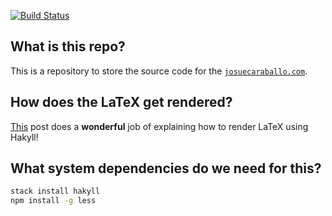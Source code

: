 [![Build Status](https://travis-ci.org/v3nd3774/v3nd3774.github.io.svg?branch=static_site)](https://travis-ci.org/v3nd3774/v3nd3774.github.io)

## What is this repo?

This is a repository to store the source code for the [`josuecaraballo.com`](josuecaraballo.com).

## How does the LaTeX get rendered?
[This](http://travis.athougies.net/posts/2013-08-13-using-math-on-your-hakyll-blog.html) post does a __wonderful__ job of explaining how to render LaTeX using Hakyll!

## What system dependencies do we need for this?
```bash
stack install hakyll
npm install -g less
```
